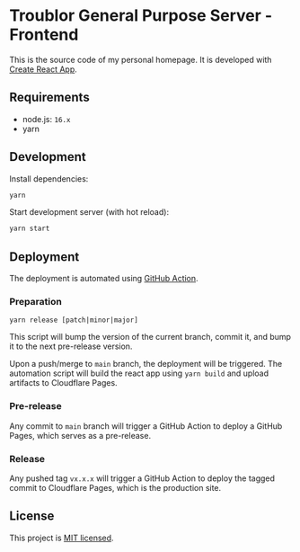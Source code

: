 # Troublor General Purpose Server - Frontend

This is the source code of my personal homepage.
It is developed with [Create React App](https://create-react-app.dev/).

## Requirements

- node.js: `16.x`
- yarn

## Development

Install dependencies:

```bash
yarn
```

Start development server (with hot reload):

```bash
yarn start
```

## Deployment

The deployment is automated using [GitHub Action](.github/workflows/deploy.yml).

### Preparation

```
yarn release [patch|minor|major]
```

This script will bump the version of the current branch, commit it, and bump it to the next pre-release version.

Upon a push/merge to `main` branch, the deployment will be triggered.
The automation script will build the react app using `yarn build` and upload artifacts to Cloudflare Pages.

### Pre-release

Any commit to `main` branch will trigger a GitHub Action to deploy a GitHub Pages, which serves as a pre-release.

### Release

Any pushed tag `vx.x.x` will trigger a GitHub Action to deploy the tagged commit to Cloudflare Pages, which is the production site.

## License

This project is [MIT licensed](./LICENSE).
